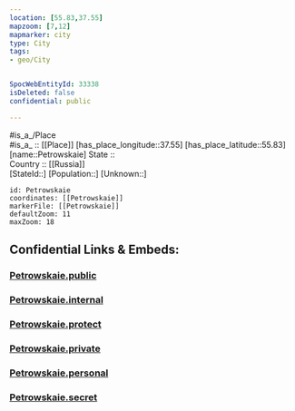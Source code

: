 ```yaml
---
location: [55.83,37.55] 
mapzoom: [7,12] 
mapmarker: city 
type: City
tags:
- geo/City


SpocWebEntityId: 33338
isDeleted: false
confidential: public

---
```

#is_a_/Place  
#is_a_ :: [[Place]] 
[has_place_longitude::37.55] 
[has_place_latitude::55.83] 
[name::Petrowskaie] 
State ::  
Country :: [[Russia]]  
[StateId::] 
[Population::] 
[Unknown::] 


```leaflet
id: Petrowskaie
coordinates: [[Petrowskaie]] 
markerFile: [[Petrowskaie]] 
defaultZoom: 11 
maxZoom: 18
```


## Confidential Links & Embeds: 

### [Petrowskaie.public](/_public/\Earth\Continent\Europe\Europe~East\Russia\Russia~Central\Moscow_Oblast\CityPetrowskaie.public.md) 

### [Petrowskaie.internal](/_internal/\Earth\Continent\Europe\Europe~East\Russia\Russia~Central\Moscow_Oblast\CityPetrowskaie.internal.md) 

### [Petrowskaie.protect](/_protect/\Earth\Continent\Europe\Europe~East\Russia\Russia~Central\Moscow_Oblast\CityPetrowskaie.protect.md) 

### [Petrowskaie.private](/_private/\Earth\Continent\Europe\Europe~East\Russia\Russia~Central\Moscow_Oblast\CityPetrowskaie.private.md) 

### [Petrowskaie.personal](/_personal/\Earth\Continent\Europe\Europe~East\Russia\Russia~Central\Moscow_Oblast\CityPetrowskaie.personal.md) 

### [Petrowskaie.secret](/_secret/\Earth\Continent\Europe\Europe~East\Russia\Russia~Central\Moscow_Oblast\CityPetrowskaie.secret.md)

